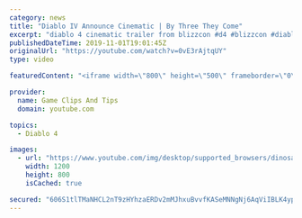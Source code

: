 ```yaml
---
category: news
title: "Diablo IV Announce Cinematic | By Three They Come"
excerpt: "diablo 4 cinematic trailer from blizzcon #d4 #blizzcon #diablo."
publishedDateTime: 2019-11-01T19:01:45Z
originalUrl: "https://youtube.com/watch?v=0vE3rAjtqUY"
type: video

featuredContent: "<iframe width=\"800\" height=\"500\" frameborder=\"0\" src=\"https://www.youtube.com/embed/0vE3rAjtqUY\" allow=\"accelerometer; autoplay; encrypted-media; gyroscope; picture-in-picture\" allowfullscreen></iframe>"

provider:
  name: Game Clips And Tips
  domain: youtube.com

topics:
  - Diablo 4

images:
  - url: "https://www.youtube.com/img/desktop/supported_browsers/dinosaur.png"
    width: 1200
    height: 800
    isCached: true

secured: "606S1tlTMaNHCL2nT9zHYhzaERDv2mMJhxuBvvfKASeMNNgNj6AqViIBLK4ype+RN/HUpAXK+C8KXmVXB2q2dBmZiv96qBQPB8sqG6+QVpvkkMpLKS0K0d/orI6end16Ay/Vv5AooVU+9/CPBcUHA7XoY7uYf7XVoYprJ0hZAKNWWFJ2rVFpxaM9F1OeCt89ZIm3aIq/NNsBTLvizjBZAiseS6FZdWa3C0QEvs2y59nJwf01YhYOHiEcsohEXJ/dfwuH7uOUfp6AQkCqrdmbmUfb6RFr5cR0Bvuj7LgRK2pqSrLSzgRLXGLSn4mb1iO9/JIp7SNHsHqzg5KONVDlsEndYrHM+B4HwglpzpHOIYe4o7XeQV26MqHTdM5QIWw6of6osFOvhNNHJ6kC5B8z7A==;XDtNynCG9dQNjK8Ma7Pdiw=="
---
```


